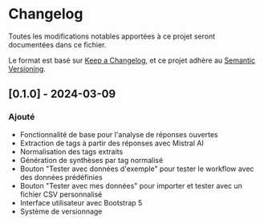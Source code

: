 # Changelog

Toutes les modifications notables apportées à ce projet seront documentées dans ce fichier.

Le format est basé sur [Keep a Changelog](https://keepachangelog.com/fr/1.0.0/),
et ce projet adhère au [Semantic Versioning](https://semver.org/spec/v2.0.0.html).

## [0.1.0] - 2024-03-09

### Ajouté
- Fonctionnalité de base pour l'analyse de réponses ouvertes
- Extraction de tags à partir des réponses avec Mistral AI
- Normalisation des tags extraits
- Génération de synthèses par tag normalisé
- Bouton "Tester avec données d'exemple" pour tester le workflow avec des données prédéfinies
- Bouton "Tester avec mes données" pour importer et tester avec un fichier CSV personnalisé
- Interface utilisateur avec Bootstrap 5
- Système de versionnage 